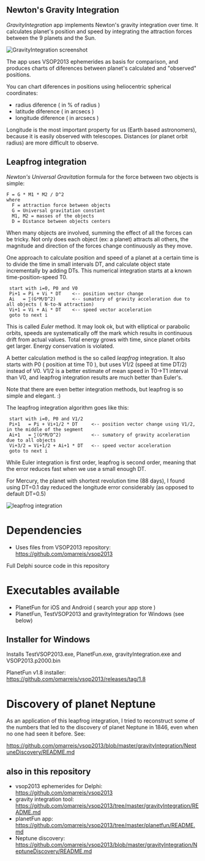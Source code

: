 ## Newton's Gravity Integration

*GravityIntegration* app implements Newton's gravity integration over time.
It calculates planet's position and speed by integrating the attraction forces
between the 9 planets and the Sun. 

![GravityIntegration screenshot](screenshotGravityIntegration.png)

The app uses VSOP2013 ephemerides as basis for comparison, and produces charts 
of diferences between planet's calculated and "observed" positions.

You can chart diferences in positions using heliocentric spherical coordinates: 

* radius diference ( in % of radius ) 
* latitude diference ( in arcsecs )
* longitude diference ( in arcsecs )

Longitude is the most important property for us (Earth based astronomers),
because it is easily observed with telescopes. Distances (or planet orbit radius)
are more difficult to observe.

## Leapfrog integration
*Newton's Universal Gravitation* formula for the force between two objects is simple: 

    F = G * M1 * M2 / D^2
    where
      F = attraction force between objects
      G = Universal gravitation constant
      M1, M2 = masses of the objects
      D = Distance between objects centers
    
When many objects are involved, summing the effect of all the forces can be tricky. Not only does each object (ex: a planet) 
attracts all others, the magnitude and direction of the forces change continuously as they move. 

One approach to calculate position and speed of a planet at a certain time is to divide 
the time in small intervals DT, and calculate object state incrementally by adding DTs.
This numerical integration starts at a known time-position-speed T0.

     start with i=0, P0 and V0 
     Pi+1 = Pi + Vi * DT    <-- position vector change 
     Ai   = ∑(G*M/D^2)      <-- sumatory of gravity acceleration due to all objects ( N-to-N attraction)
     Vi+1 = Vi + Ai * DT    <-- speed vector acceleration 
     goto to next i 
  
This is called *Euler* method. It may look ok, but with elliptical or parabolic orbits, 
speeds are systematically off the mark which results in continuous drift from actual values. 
Total energy grows with time, since planet orbits get larger. Energy conservation is violated.

A better calculation method is the so called *leapfrog* integration.
It also starts with P0 ( position at time T0 ), but uses V1/2 (speed at time DT/2) instead of V0. 
V1/2 is a better estimate of mean speed in T0->T1 interval than V0, 
and leapfrog integration results are much better than Euler's.

Note that there are even better integration methods, but leapfrog is so simple and elegant.   :)  

The leapfrog integration algorithm goes like this:

     start with i=0, P0 and V1/2 
     Pi+1   = Pi + Vi+1/2 * DT     <-- position vector change using V1/2, in the middle of the segment
     Ai+1   = ∑(G*M/D^2)           <-- sumatory of gravity acceleration due to all objects
     Vi+3/2 = Vi+1/2 + Ai+1 * DT   <-- speed vector acceleration 
     goto to next i 
    
While Euler integration is first order, leapfrog is second order, 
meaning that the error reduces fast when we use a small enough DT.

For Mercury, the planet with shortest revolution time (88 days), 
I found using DT=0.1 day reduced the longitude error considerably (as opposed to default DT=0.5) 

![leapfrog integration](leapfrogIntegration.png)

# Dependencies

* Uses files from VSOP2013 repository:  https://github.com/omarreis/vsop2013

Full Delphi source code  in this repository

# Executables available

* PlanetFun for iOS and Android ( search your app store )
* PlanetFun, TestVSOP2013 and gravityIntegration for Windows (see below)

## Installer for Windows 

Installs TestVSOP2013.exe, PlanetFun.exe, gravityIntegration.exe and VSOP2013.p2000.bin

PlanetFun v1.8 installer:  https://github.com/omarreis/vsop2013/releases/tag/1.8

# Discovery of planet Neptune

As an application of this leapfrog integration, I tried to reconstruct some of the 
numbers that led to the discovery of planet Neptune in 1846, even when no one 
had seen it before.  See:

https://github.com/omarreis/vsop2013/blob/master/gravityIntegration/NeptuneDiscovery/README.md

## also in this repository

* vsop2013 ephemerides for Delphi: https://github.com/omarreis/vsop2013
* gravity integration tool: https://github.com/omarreis/vsop2013/tree/master/gravityIntegration/README.md
* planetFun app: https://github.com/omarreis/vsop2013/tree/master/planetfun/README.md
* Neptune discovery: https://github.com/omarreis/vsop2013/blob/master/gravityIntegration/NeptuneDiscovery/README.md





